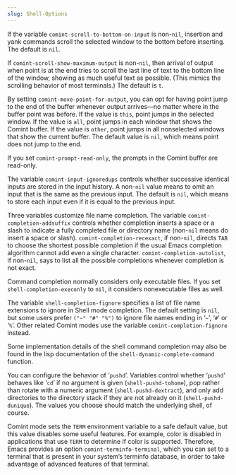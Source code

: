 ```yaml
---
slug: Shell-Options
---
```


If the variable `comint-scroll-to-bottom-on-input` is non-`nil`, insertion and yank commands scroll the selected window to the bottom before inserting. The default is `nil`.

If `comint-scroll-show-maximum-output` is non-`nil`, then arrival of output when point is at the end tries to scroll the last line of text to the bottom line of the window, showing as much useful text as possible. (This mimics the scrolling behavior of most terminals.) The default is `t`.

By setting `comint-move-point-for-output`, you can opt for having point jump to the end of the buffer whenever output arrives—no matter where in the buffer point was before. If the value is `this`, point jumps in the selected window. If the value is `all`, point jumps in each window that shows the Comint buffer. If the value is `other`, point jumps in all nonselected windows that show the current buffer. The default value is `nil`, which means point does not jump to the end.

If you set `comint-prompt-read-only`, the prompts in the Comint buffer are read-only.

The variable `comint-input-ignoredups` controls whether successive identical inputs are stored in the input history. A non-`nil` value means to omit an input that is the same as the previous input. The default is `nil`, which means to store each input even if it is equal to the previous input.

Three variables customize file name completion. The variable `comint-completion-addsuffix` controls whether completion inserts a space or a slash to indicate a fully completed file or directory name (non-`nil` means do insert a space or slash). `comint-completion-recexact`, if non-`nil`, directs `TAB` to choose the shortest possible completion if the usual Emacs completion algorithm cannot add even a single character. `comint-completion-autolist`, if non-`nil`, says to list all the possible completions whenever completion is not exact.

Command completion normally considers only executable files. If you set `shell-completion-execonly` to `nil`, it considers nonexecutable files as well.

The variable `shell-completion-fignore` specifies a list of file name extensions to ignore in Shell mode completion. The default setting is `nil`, but some users prefer `("~" "#" "%")` to ignore file names ending in ‘`~`’, ‘`#`’ or ‘`%`’. Other related Comint modes use the variable `comint-completion-fignore` instead.

Some implementation details of the shell command completion may also be found in the lisp documentation of the `shell-dynamic-complete-command` function.

You can configure the behavior of ‘`pushd`’. Variables control whether ‘`pushd`’ behaves like ‘`cd`’ if no argument is given (`shell-pushd-tohome`), pop rather than rotate with a numeric argument (`shell-pushd-dextract`), and only add directories to the directory stack if they are not already on it (`shell-pushd-dunique`). The values you choose should match the underlying shell, of course.

Comint mode sets the `TERM` environment variable to a safe default value, but this value disables some useful features. For example, color is disabled in applications that use `TERM` to determine if color is supported. Therefore, Emacs provides an option `comint-terminfo-terminal`, which you can set to a terminal that is present in your system’s terminfo database, in order to take advantage of advanced features of that terminal.
